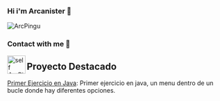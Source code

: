 ### Hi i'm Arcanister  👋
<p align="left"> <img src="https://komarev.com/ghpvc/?username=ArcPingu&label=Profile%20views&color=e6c317&style=plastic" alt="ArcPingu" /> </p>

### Contact with me 🤝
<a href="https://www.instagram.com/arcanister75/">
	<img align='left' alt='self ArcPingu | Instagram' width=42px src="https://logotipoz.com/wp-content/uploads/2021/10/instagram-png.png"/>
  </a>

## Proyecto Destacado 
[Primer Ejercicio en Java](https://github.com/ArcPingu/Ejerecicio1Programacion.git): Primer ejercicio en java, un menu dentro de un bucle donde hay diferentes opciones.
<!--
**ArcPingu/ArcPingu** is a ✨ _special_ ✨ repository because its `README.md` (this file) appears on your GitHub profile.-->


